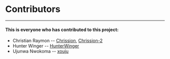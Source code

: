 # Contributors

- - -

#### This is everyone who has contributed to this project:

- Christian Raymon -- [Chrission](https://github.com/Chrission), [Chrission-2](https://github.com/Chrission-2)
- Hunter Winger -- [HunterWinger](https://github.com/HunterWinger)
- Ujunwa Nwokoma -- [xouju](https://github.com/xouju)